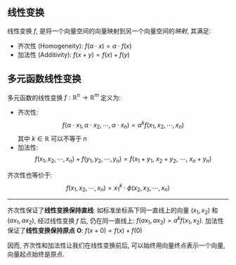 
## 线性变换

线性变换 $f$, 是将一个向量空间的向量映射到另一个向量空间的*映射*, 其满足:
- 齐次性 (Homogeneity): $f(\alpha \cdot x)=\alpha \cdot f(x)$
- 加法性 (Additivity): $f(x+y)=f(x)+f(y)$


## 多元函数线性变换

多元函数的线性变换 $f:\mathbb{R}^{n}\to\mathbb{R}^{m}$ 定义为: 
- 齐次性: $$f(\alpha\cdot x_{1},\alpha\cdot x_{2},\cdots,\alpha\cdot x_{n})=\alpha^{k}f(x_{1},x_{2},\cdots,x_{n})$$ 其中 $k\in \mathbb{R}$ 可以不等于 $n$
- 加法性: $$f(x_{1},x_{2},\cdots,x_{n})+f(y_{1},y_{2},\cdots,y_{n})=f(x_{1}+y_{1},\ x_{2}+y_{2},\ \cdots,\ x_{n}+y_{n})$$

齐次性也等价于: $$f(x_{1},x_{2},\cdots,x_{n})=x_{1}^{k}\cdot \phi(x_{2},x_{3},\cdots,x_{n})$$

***

齐次性保证了**线性变换保持直线**: 如标准坐标系下同一直线上的向量 $(x_{1},x_{2})$ 和 $(ax_{1},ax_{2})$, 经过线性变换 $f$ 后, 仍在同一直线上: $f(ax_{1},ax_{2})=a^{k}f(x_{1},x_{2})$. 加法性保证了**线性变换保持原点** $\mathbf{O}$: $f(x+0)=f(x)+f(0)$

因而, 齐次性和加法性让我们在线性变换前后, 可以始终用向量终点表示一个向量, 向量起点始终是原点.